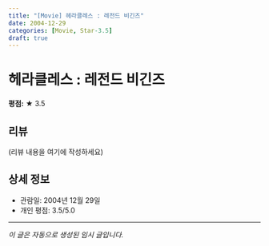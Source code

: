 ```yaml
---
title: "[Movie] 헤라클레스 : 레전드 비긴즈"
date: 2004-12-29
categories: [Movie, Star-3.5]
draft: true
---
```


# 헤라클레스 : 레전드 비긴즈

**평점:** ★ 3.5

## 리뷰

(리뷰 내용을 여기에 작성하세요)

## 상세 정보

- 관람일: 2004년 12월 29일
- 개인 평점: 3.5/5.0

---

*이 글은 자동으로 생성된 임시 글입니다.*
